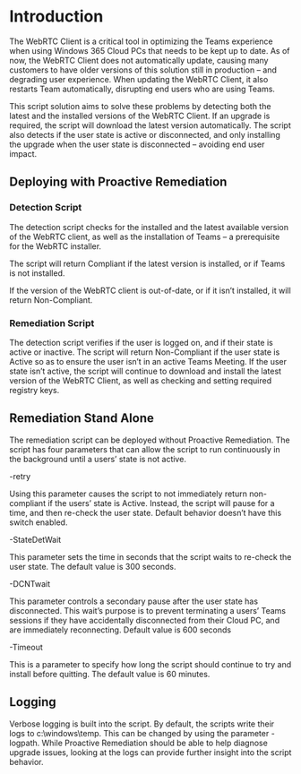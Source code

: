 # Introduction

The WebRTC Client is a critical tool in optimizing the Teams experience when using Windows 365 Cloud PCs that needs to be kept up to date.
As of now, the WebRTC Client does not automatically update, causing many customers to have older versions of this solution still in production –
and degrading user experience. When updating the WebRTC Client, it also restarts Team automatically, disrupting end users who are using Teams.

This script solution aims to solve these problems by detecting both the latest and the installed versions of the WebRTC Client. If an upgrade is required,
the script will download the latest version automatically.  The script also detects if the user state is active or disconnected, and only installing
the upgrade when the user state is disconnected – avoiding end user impact.

## Deploying with Proactive Remediation

### Detection Script

The detection script checks for the installed and the latest available version of the WebRTC client, as well as the installation of Teams –
a prerequisite for the WebRTC installer.

The script will return Compliant if the latest version is installed, or if Teams is not installed.

If the version of the WebRTC client is out-of-date, or if it isn’t installed, it will return Non-Compliant.

### Remediation Script

The detection script verifies if the user is logged on, and if their state is active or inactive. The script will return Non-Compliant if the user
state is Active so as to ensure the user isn’t in an active Teams Meeting. If the user state isn’t active, the script will continue to download
and install the latest version of the WebRTC Client, as well as checking and setting required registry keys.

## Remediation Stand Alone

The remediation script can be deployed without Proactive Remediation. The script has four parameters that can allow the script to run continuously
in the background until a users’ state is not active.

-retry

Using this parameter causes the script to not immediately return non-compliant if the users’ state is Active. Instead, the script will pause for a
time, and then re-check the user state. Default behavior doesn’t have this switch enabled.

-StateDetWait

This parameter sets the time in seconds that the script waits to re-check the user state. The default value is 300 seconds.

-DCNTwait

This parameter controls a secondary pause after the user state has disconnected. This wait’s purpose is to prevent terminating a users’ Teams
sessions if they have accidentally disconnected from their Cloud PC, and are immediately reconnecting.  Default value is 600 seconds

-Timeout

This is a parameter to specify how long the script should continue to try and install before quitting. The default value is 60 minutes.

## Logging

Verbose logging is built into the script. By default, the scripts write their logs to c:\windows\temp. This can be changed by using the parameter -logpath. While Proactive Remediation should be able to help diagnose upgrade issues, looking at the logs can provide further insight into the script behavior.

